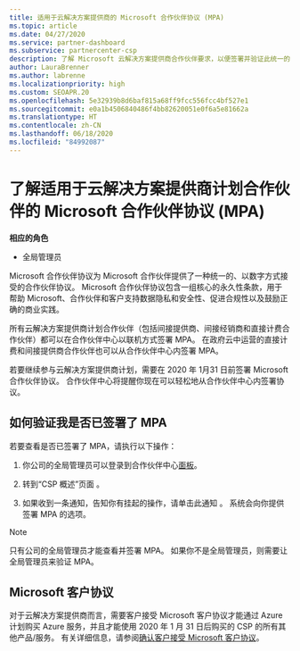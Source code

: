 ```yaml
---
title: 适用于云解决方案提供商的 Microsoft 合作伙伴协议 (MPA)
ms.topic: article
ms.date: 04/27/2020
ms.service: partner-dashboard
ms.subservice: partnercenter-csp
description: 了解 Microsoft 云解决方案提供商合作伙伴要求，以便签署并验证此统一的、以数字方式接受的 Microsoft 合作伙伴协议 (MPA)。
author: LauraBrenner
ms.author: labrenne
ms.localizationpriority: high
ms.custom: SEOAPR.20
ms.openlocfilehash: 5e32939b8d6baf815a68ff9fcc556fcc4bf527e1
ms.sourcegitcommit: e0a1b4506840486f4bb82620051e0f6a5e81662a
ms.translationtype: HT
ms.contentlocale: zh-CN
ms.lasthandoff: 06/18/2020
ms.locfileid: "84992087"
---
```

# <a name="learn-about-the-microsoft-partner-agreement-mpa-for-csp-program-partners"></a>了解适用于云解决方案提供商计划合作伙伴的 Microsoft 合作伙伴协议 (MPA)

**相应的角色**

- 全局管理员

Microsoft 合作伙伴协议为 Microsoft 合作伙伴提供了一种统一的、以数字方式接受的合作伙伴协议。 Microsoft 合作伙伴协议包含一组核心的永久性条款，用于帮助 Microsoft、合作伙伴和客户支持数据隐私和安全性、促进合规性以及鼓励正确的商业实践。

所有云解决方案提供商计划合作伙伴（包括间接提供商、间接经销商和直接计费合作伙伴）都可以在合作伙伴中心以联机方式签署 MPA。 在政府云中运营的直接计费和间接提供商合作伙伴也可以从合作伙伴中心内签署 MPA。

若要继续参与云解决方案提供商计划，需要在 2020 年 1月31 日前签署 Microsoft 合作伙伴协议。 合作伙伴中心将提醒你现在可以轻松地从合作伙伴中心内签署协议。

## <a name="how-to-verify-if-i-have-signed-the-mpa"></a>如何验证我是否已签署了 MPA

若要查看是否已签署了 MPA，请执行以下操作：

1. 你公司的全局管理员可以登录到合作伙伴中心[面板](https://partner.microsoft.com/dashboard/home)。

2. 转到“CSP 概述”页面  。

3. 如果收到一条通知，告知你有挂起的操作，请单击此通知  。 系统会向你提供签署 MPA 的选项。

>[!NOTE]
>只有公司的全局管理员才能查看并签署 MPA。 如果你不是全局管理员，则需要让全局管理员来验证 MPA。

## <a name="microsoft-customer-agreement"></a>Microsoft 客户协议

对于云解决方案提供商而言，需要客户接受 Microsoft 客户协议才能通过 Azure 计划购买 Azure 服务，并且才能使用 2020 年 1 月 31 日后购买的 CSP 的所有其他产品/服务。 有关详细信息，请参阅[确认客户接受 Microsoft 客户协议](confirm-customer-agreement.md)。